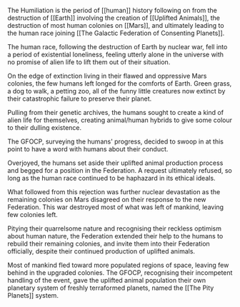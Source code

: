 The Humiliation is the period of [[human]] history following on from the destruction of [[Earth]] involving the creation of [[Uplifted Animals]], the destruction of most human colonies on [[Mars]], and ultimately leading to the human race joining [[The Galactic Federation of Consenting Planets]].

The human race, following the destruction of Earth by nuclear war, fell into a period of existential loneliness, feeling utterly alone in the universe with no promise of alien life to lift them out of their situation. 

On the edge of extinction living in their flawed and oppressive Mars colonies, the few humans left longed for the comforts of Earth. Green grass, a dog to walk, a petting zoo, all of the funny little creatures now extinct by their catastrophic failure to preserve their planet.

Pulling from their genetic archives, the humans sought to create a kind of alien life for themselves, creating animal/human hybrids to give some colour to their dulling existence.

The GFOCP, surveying the humans' progress, decided to swoop in at this point to have a word with humans about their conduct. 

Overjoyed, the humans set aside their uplifted animal production process and begged for a position in the Federation. A request ultimately refused, so long as the human race continued to be haphazard in its ethical ideals.

What followed from this rejection was further nuclear devastation as the remaining colonies on Mars disagreed on their response to the new Federation. This war destroyed most of what was left of mankind, leaving few colonies left. 

Pitying their quarrelsome nature and recognising their reckless optimism about human nature, the Federation extended their help to the humans to rebuild their remaining colonies, and invite them into their Federation officially, despite their continued production of uplifted animals.

Most of mankind fled toward more populated regions of space, leaving few behind in the upgraded colonies. The GFOCP, recognising their incompetent handling of the event, gave the uplifted animal population their own planetary system of freshly terraformed planets, named the [[The Pity Planets]] system.
